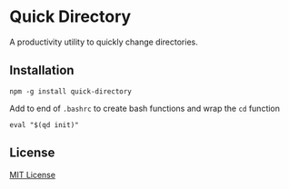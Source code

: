 # Quick Directory

A productivity utility to quickly change directories.

## Installation

```shell
npm -g install quick-directory
```

Add to end of `.bashrc` to create bash functions and wrap the `cd` function

```shell
eval "$(qd init)"
```

## License

[MIT License](http://en.wikipedia.org/wiki/MIT_License)
